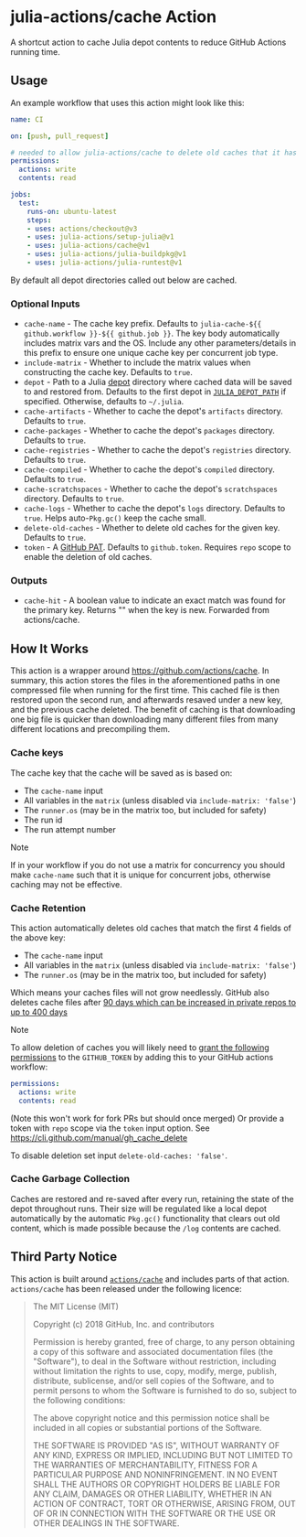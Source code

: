 # julia-actions/cache Action

A shortcut action to cache Julia depot contents to reduce GitHub Actions running time.

## Usage

An example workflow that uses this action might look like this:

```yaml
name: CI

on: [push, pull_request]

# needed to allow julia-actions/cache to delete old caches that it has created
permissions:
  actions: write
  contents: read

jobs:
  test:
    runs-on: ubuntu-latest
    steps:
    - uses: actions/checkout@v3
    - uses: julia-actions/setup-julia@v1
    - uses: julia-actions/cache@v1
    - uses: julia-actions/julia-buildpkg@v1
    - uses: julia-actions/julia-runtest@v1
```

By default all depot directories called out below are cached.

### Optional Inputs

- `cache-name` - The cache key prefix. Defaults to `julia-cache-${{ github.workflow }}-${{ github.job }}`. The key body automatically includes matrix vars and the OS. Include any other parameters/details in this prefix to ensure one unique cache key per concurrent job type.
- `include-matrix` - Whether to include the matrix values when constructing the cache key. Defaults to `true`.
- `depot` - Path to a Julia [depot](https://pkgdocs.julialang.org/v1/glossary/) directory where cached data will be saved to and restored from. Defaults to the first depot in [`JULIA_DEPOT_PATH`](https://docs.julialang.org/en/v1/manual/environment-variables/#JULIA_DEPOT_PATH) if specified. Otherwise, defaults to `~/.julia`.
- `cache-artifacts` - Whether to cache the depot's `artifacts` directory. Defaults to `true`.
- `cache-packages` - Whether to cache the depot's `packages` directory. Defaults to `true`.
- `cache-registries` - Whether to cache the depot's `registries` directory. Defaults to `true`.
- `cache-compiled` - Whether to cache the depot's `compiled` directory. Defaults to `true`.
- `cache-scratchspaces` - Whether to cache the depot's `scratchspaces` directory. Defaults to `true`.
- `cache-logs` - Whether to cache the depot's `logs` directory. Defaults to `true`. Helps auto-`Pkg.gc()` keep the cache small.
- `delete-old-caches` - Whether to delete old caches for the given key. Defaults to `true`.
- `token` - A [GitHub PAT](https://docs.github.com/en/authentication/keeping-your-account-and-data-secure/managing-your-personal-access-tokens). Defaults to `github.token`. Requires `repo` scope to enable the deletion of old caches.

### Outputs

- `cache-hit` - A boolean value to indicate an exact match was found for the primary key. Returns \"\" when the key is new. Forwarded from actions/cache.

## How It Works

This action is a wrapper around <https://github.com/actions/cache>.
In summary, this action stores the files in the aforementioned paths in one compressed file when running for the first time.
This cached file is then restored upon the second run, and afterwards resaved under a new key, and the previous cache deleted.
The benefit of caching is that downloading one big file is quicker than downloading many different files from many different locations
and precompiling them.

### Cache keys

The cache key that the cache will be saved as is based on:
- The `cache-name` input
- All variables in the `matrix` (unless disabled via `include-matrix: 'false'`)
- The `runner.os` (may be in the matrix too, but included for safety)
- The run id
- The run attempt number

> [!NOTE]
> If in your workflow if you do not use a matrix for concurrency you should make `cache-name` such that it is unique for
> concurrent jobs, otherwise caching may not be effective.

### Cache Retention

This action automatically deletes old caches that match the first 4 fields of the above key:
- The `cache-name` input
- All variables in the `matrix` (unless disabled via `include-matrix: 'false'`)
- The `runner.os` (may be in the matrix too, but included for safety)

Which means your caches files will not grow needlessly. GitHub also deletes cache files after
[90 days which can be increased in private repos to up to 400 days](https://docs.github.com/en/organizations/managing-organization-settings/configuring-the-retention-period-for-github-actions-artifacts-and-logs-in-your-organization)

> [!NOTE]
> To allow deletion of caches you will likely need to [grant the following permissions](https://docs.github.com/en/actions/using-jobs/assigning-permissions-to-jobs)
> to the `GITHUB_TOKEN` by adding this to your GitHub actions workflow:
> ```yaml
> permissions:
>   actions: write
>   contents: read
> ```
> (Note this won't work for fork PRs but should once merged)
> Or provide a token with `repo` scope via the `token` input option.
> See https://cli.github.com/manual/gh_cache_delete

To disable deletion set input `delete-old-caches: 'false'`.

### Cache Garbage Collection

Caches are restored and re-saved after every run, retaining the state of the depot throughout runs.
Their size will be regulated like a local depot automatically by the automatic `Pkg.gc()` functionality that
clears out old content, which is made possible because the `/log` contents are cached.

## Third Party Notice

This action is built around [`actions/cache`](https://github.com/actions/cache/) and includes parts of that action. `actions/cache` has been released under the following licence:

> The MIT License (MIT)
>
> Copyright (c) 2018 GitHub, Inc. and contributors
>
> Permission is hereby granted, free of charge, to any person obtaining a copy
> of this software and associated documentation files (the "Software"), to deal
> in the Software without restriction, including without limitation the rights
> to use, copy, modify, merge, publish, distribute, sublicense, and/or sell
> copies of the Software, and to permit persons to whom the Software is
> furnished to do so, subject to the following conditions:
>
> The above copyright notice and this permission notice shall be included in
> all copies or substantial portions of the Software.
>
> THE SOFTWARE IS PROVIDED "AS IS", WITHOUT WARRANTY OF ANY KIND, EXPRESS OR
> IMPLIED, INCLUDING BUT NOT LIMITED TO THE WARRANTIES OF MERCHANTABILITY,
> FITNESS FOR A PARTICULAR PURPOSE AND NONINFRINGEMENT. IN NO EVENT SHALL THE
> AUTHORS OR COPYRIGHT HOLDERS BE LIABLE FOR ANY CLAIM, DAMAGES OR OTHER
> LIABILITY, WHETHER IN AN ACTION OF CONTRACT, TORT OR OTHERWISE, ARISING FROM,
> OUT OF OR IN CONNECTION WITH THE SOFTWARE OR THE USE OR OTHER DEALINGS IN
> THE SOFTWARE.
